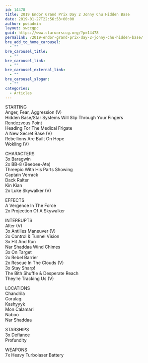 ```yaml
---
id: 14478
title: 2019 Endor Grand Prix Day 2 Jonny Chu Hidden Base
date: 2019-01-27T22:56:53+00:00
author: pwsadmin
layout: swccgpc
guid: https://www.starwarsccg.org/?p=14478
permalink: /2019-endor-grand-prix-day-2-jonny-chu-hidden-base/
bre_add_to_home_carousel:
  - ""
bre_carousel_title:
  - ""
bre_carousel_link:
  - ""
bre_carousel_external_link:
  - ""
bre_carousel_slogan:
  - ""
categories:
  - Articles
---
```

STARTING  
Anger, Fear, Aggression (V)  
Hidden Base/Star Systems Will Slip Through Your Fingers  
Rendezvous Point  
Heading For The Medical Frigate  
A New Secret Base (V)  
Rebellions Are Built On Hope  
Wokling (V)

CHARACTERS  
3x Baragwin  
2x BB-8 (Beebee-Ate)  
Threepio With His Parts Showing  
Captain Verrack  
Dack Ralter  
Kin Kian  
2x Luke Skywalker (V)

EFFECTS  
A Vergence In The Force  
2x Projection Of A Skywalker

INTERRUPTS  
Alter (V)  
3x Antilles Maneuver (V)  
2x Control & Tunnel Vision  
3x Hit And Run  
Nar Shaddaa Wind Chimes  
3x On Target  
2x Rebel Barrier  
2x Rescue In The Clouds (V)  
3x Stay Sharp!  
The Bith Shuffle & Desperate Reach  
They&#8217;re Tracking Us (V)

LOCATIONS  
Chandrila  
Corulag  
Kashyyyk  
Mon Calamari  
Naboo  
Nar Shaddaa

STARSHIPS  
3x Defiance  
Profundity

WEAPONS  
7x Heavy Turbolaser Battery